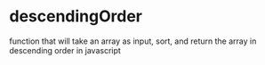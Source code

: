 # descendingOrder
function that will take an array as input, sort, and return the array in descending order in javascript
